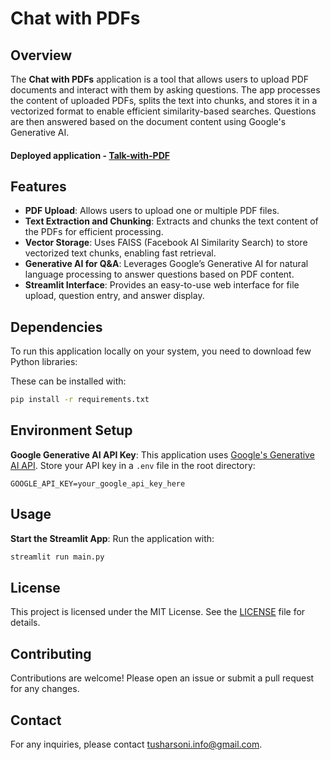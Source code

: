 # Chat with PDFs

## Overview
The **Chat with PDFs** application is a tool that allows users to upload PDF documents and interact with them by asking questions. The app processes the content of uploaded PDFs, splits the text into chunks, and stores it in a vectorized format to enable efficient similarity-based searches. Questions are then answered based on the document content using Google's Generative AI.

#### Deployed application - [Talk-with-PDF](https://chats-with-pdf.streamlit.app/)

## Features
- **PDF Upload**: Allows users to upload one or multiple PDF files.
- **Text Extraction and Chunking**: Extracts and chunks the text content of the PDFs for efficient processing.
- **Vector Storage**: Uses FAISS (Facebook AI Similarity Search) to store vectorized text chunks, enabling fast retrieval.
- **Generative AI for Q&A**: Leverages Google’s Generative AI for natural language processing to answer questions based on PDF content.
- **Streamlit Interface**: Provides an easy-to-use web interface for file upload, question entry, and answer display.

## Dependencies
To run this application locally on your system, you need to download few Python libraries:

These can be installed with:
```bash
pip install -r requirements.txt
```

## Environment Setup
**Google Generative AI API Key**: This application uses [Google's Generative AI API](https://ai.google.dev/). Store your API key in a `.env` file in the root directory:
   ```plaintext
   GOOGLE_API_KEY=your_google_api_key_here
   ```

## Usage
**Start the Streamlit App**:
   Run the application with:
   ```bash
   streamlit run main.py
   ```

## License
This project is licensed under the MIT License. See the [LICENSE](LICENCE) file for details.

## Contributing
Contributions are welcome! Please open an issue or submit a pull request for any changes.

## Contact
For any inquiries, please contact tusharsoni.info@gmail.com.